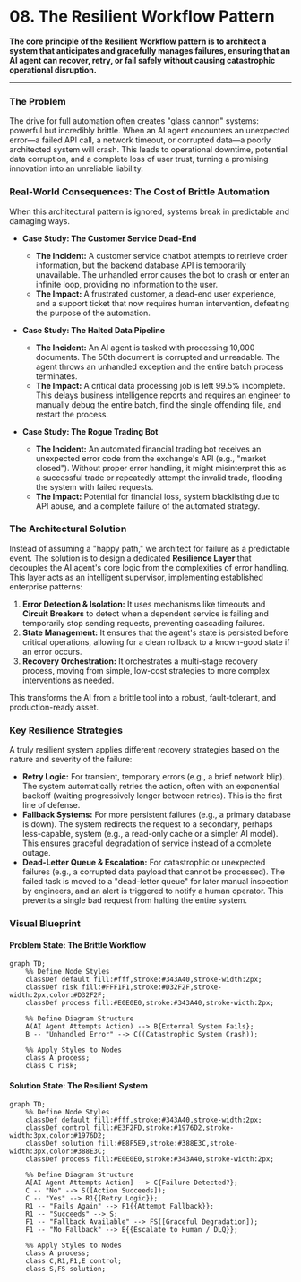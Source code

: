 # 08. The Resilient Workflow Pattern

**The core principle of the Resilient Workflow pattern is to architect a system that anticipates and gracefully manages failures, ensuring that an AI agent can recover, retry, or fail safely without causing catastrophic operational disruption.**

---

### The Problem

The drive for full automation often creates "glass cannon" systems: powerful but incredibly brittle. When an AI agent encounters an unexpected error—a failed API call, a network timeout, or corrupted data—a poorly architected system will crash. This leads to operational downtime, potential data corruption, and a complete loss of user trust, turning a promising innovation into an unreliable liability.

### Real-World Consequences: The Cost of Brittle Automation

When this architectural pattern is ignored, systems break in predictable and damaging ways.

- **Case Study: The Customer Service Dead-End**

  - **The Incident:** A customer service chatbot attempts to retrieve order information, but the backend database API is temporarily unavailable. The unhandled error causes the bot to crash or enter an infinite loop, providing no information to the user.
  - **The Impact:** A frustrated customer, a dead-end user experience, and a support ticket that now requires human intervention, defeating the purpose of the automation.

- **Case Study: The Halted Data Pipeline**

  - **The Incident:** An AI agent is tasked with processing 10,000 documents. The 50th document is corrupted and unreadable. The agent throws an unhandled exception and the entire batch process terminates.
  - **The Impact:** A critical data processing job is left 99.5% incomplete. This delays business intelligence reports and requires an engineer to manually debug the entire batch, find the single offending file, and restart the process.

- **Case Study: The Rogue Trading Bot**
  - **The Incident:** An automated financial trading bot receives an unexpected error code from the exchange's API (e.g., "market closed"). Without proper error handling, it might misinterpret this as a successful trade or repeatedly attempt the invalid trade, flooding the system with failed requests.
  - **The Impact:** Potential for financial loss, system blacklisting due to API abuse, and a complete failure of the automated strategy.

### The Architectural Solution

Instead of assuming a "happy path," we architect for failure as a predictable event. The solution is to design a dedicated **Resilience Layer** that decouples the AI agent's core logic from the complexities of error handling. This layer acts as an intelligent supervisor, implementing established enterprise patterns:

1.  **Error Detection & Isolation:** It uses mechanisms like timeouts and **Circuit Breakers** to detect when a dependent service is failing and temporarily stop sending requests, preventing cascading failures.
2.  **State Management:** It ensures that the agent's state is persisted before critical operations, allowing for a clean rollback to a known-good state if an error occurs.
3.  **Recovery Orchestration:** It orchestrates a multi-stage recovery process, moving from simple, low-cost strategies to more complex interventions as needed.

This transforms the AI from a brittle tool into a robust, fault-tolerant, and production-ready asset.

### Key Resilience Strategies

A truly resilient system applies different recovery strategies based on the nature and severity of the failure:

- **Retry Logic:** For transient, temporary errors (e.g., a brief network blip). The system automatically retries the action, often with an exponential backoff (waiting progressively longer between retries). This is the first line of defense.
- **Fallback Systems:** For more persistent failures (e.g., a primary database is down). The system redirects the request to a secondary, perhaps less-capable, system (e.g., a read-only cache or a simpler AI model). This ensures graceful degradation of service instead of a complete outage.
- **Dead-Letter Queue & Escalation:** For catastrophic or unexpected failures (e.g., a corrupted data payload that cannot be processed). The failed task is moved to a "dead-letter queue" for later manual inspection by engineers, and an alert is triggered to notify a human operator. This prevents a single bad request from halting the entire system.

### Visual Blueprint

#### Problem State: The Brittle Workflow

```mermaid
graph TD;
    %% Define Node Styles
    classDef default fill:#fff,stroke:#343A40,stroke-width:2px;
    classDef risk fill:#FFF1F1,stroke:#D32F2F,stroke-width:2px,color:#D32F2F;
    classDef process fill:#E0E0E0,stroke:#343A40,stroke-width:2px;

    %% Define Diagram Structure
    A(AI Agent Attempts Action) --> B{External System Fails};
    B -- "Unhandled Error" --> C((Catastrophic System Crash));

    %% Apply Styles to Nodes
    class A process;
    class C risk;
```

#### Solution State: The Resilient System

```mermaid
graph TD;
    %% Define Node Styles
    classDef default fill:#fff,stroke:#343A40,stroke-width:2px;
    classDef control fill:#E3F2FD,stroke:#1976D2,stroke-width:3px,color:#1976D2;
    classDef solution fill:#E8F5E9,stroke:#388E3C,stroke-width:3px,color:#388E3C;
    classDef process fill:#E0E0E0,stroke:#343A40,stroke-width:2px;

    %% Define Diagram Structure
    A[AI Agent Attempts Action] --> C{Failure Detected?};
    C -- "No" --> S([Action Succeeds]);
    C -- "Yes" --> R1{{Retry Logic}};
    R1 -- "Fails Again" --> F1{{Attempt Fallback}};
    R1 -- "Succeeds" --> S;
    F1 -- "Fallback Available" --> FS([Graceful Degradation]);
    F1 -- "No Fallback" --> E{{Escalate to Human / DLQ}};

    %% Apply Styles to Nodes
    class A process;
    class C,R1,F1,E control;
    class S,FS solution;
```
